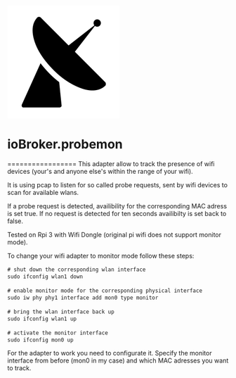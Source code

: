 ![Logo](admin/probemon.png)
# ioBroker.probemon
=================
This adapter allow to track the presence of wifi devices (your's and anyone else's within the range of your wifi).

It is using pcap to listen for so called probe requests, sent by wifi devices to scan for available wlans.

If a probe request is detected, availibility for the corresponding MAC adress is set true. If no request is detected for ten seconds availibilty is set back to false.

Tested on Rpi 3 with Wifi Dongle (original pi wifi does not support monitor mode).

To change your wifi adapter to monitor mode follow these steps:
~~~~
# shut down the corresponding wlan interface
sudo ifconfig wlan1 down

# enable monitor mode for the corresponding physical interface
sudo iw phy phy1 interface add mon0 type monitor

# bring the wlan interface back up
sudo ifconfig wlan1 up

# activate the monitor interface
sudo ifconfig mon0 up
~~~~
For the adapter to work you need to configurate it. Specify the monitor interface from before (mon0 in my case) and which MAC adresses you want to track.
